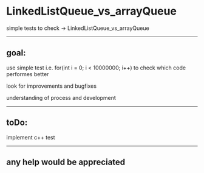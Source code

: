 # LinkedListQueue_vs_arrayQueue
simple tests to check -> LinkedListQueue_vs_arrayQueue

---
goal:
---
use simple test i.e. for(int i = 0; i < 10000000; i++) to check which code performes better

look for improvements and bugfixes

understanding of process and development

---
toDo:
---
implement c++ test

---
any help would be appreciated
---
